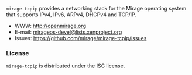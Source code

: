 `mirage-tcpip` provides a networking stack for the Mirage operating
system that supports IPv4, IPv6, ARPv4, DHCPv4 and TCP/IP.

* WWW: <http://openmirage.org>
* E-mail: <mirageos-devel@lists.xenproject.org>
* Issues: <https://github.com/mirage/mirage-tcpip/issues>

### License

`mirage-tcpip` is distributed under the ISC license.

